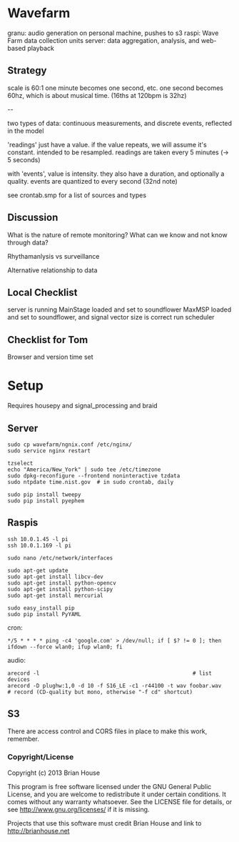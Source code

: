 Wavefarm
========

granu: audio generation on personal machine, pushes to s3
raspi: Wave Farm data collection units
server: data aggregation, analysis, and web-based playback


Strategy
--------

scale is 60:1
one minute becomes one second, etc.
one second becomes 60hz, which is about musical time. (16ths at 120bpm is 32hz)

--

two types of data: continuous measurements, and discrete events, reflected in the model

'readings' just have a value. if the value repeats, we will assume it's constant. intended to be resampled.
readings are taken every 5 minutes (-> 5 seconds)

with 'events', value is intensity. they also have a duration, and optionally a quality.
events are quantized to every second (32nd note)

see crontab.smp for a list of sources and types


Discussion
----------

What is the nature of remote monitoring? What can we know and not know through data?

Rhythamanlysis vs surveillance

Alternative relationship to data


Local Checklist
---------------
server is running
MainStage loaded and set to soundflower
MaxMSP loaded and set to soundflower, and signal vector size is correct
run scheduler


Checklist for Tom
-----------------
Browser and version
time set



Setup
=====

Requires housepy and signal_processing and braid

Server
------

    sudo cp wavefarm/ngnix.conf /etc/nginx/
    sudo service nginx restart

    tzselect
    echo "America/New_York" | sudo tee /etc/timezone
    sudo dpkg-reconfigure --frontend noninteractive tzdata
    sudo ntpdate time.nist.gov  # in sudo crontab, daily

    sudo pip install tweepy
    sudo pip install pyephem


Raspis
------

    ssh 10.0.1.45 -l pi
    ssh 10.0.1.169 -l pi

    sudo nano /etc/network/interfaces

    sudo apt-get update
    sudo apt-get install libcv-dev
    sudo apt-get install python-opencv
    sudo apt-get install python-scipy
    sudo apt-get install mercurial

    sudo easy_install pip
    sudo pip install PyYAML

cron:

    */5 * * * * ping -c4 'google.com' > /dev/null; if [ $? != 0 ]; then ifdown --force wlan0; ifup wlan0; fi


audio:

    arecord -l                                                # list devices
    arecord -D plughw:1,0 -d 10 -f S16_LE -c1 -r44100 -t wav foobar.wav       # record (CD-quality but mono, otherwise "-f cd" shortcut)

S3
--

There are access control and CORS files in place to make this work, remember.


### Copyright/License

Copyright (c) 2013 Brian House

This program is free software licensed under the GNU General Public License, and you are welcome to redistribute it under certain conditions. It comes without any warranty whatsoever. See the LICENSE file for details, or see <http://www.gnu.org/licenses/> if it is missing.

Projects that use this software must credit Brian House and link to http://brianhouse.net
